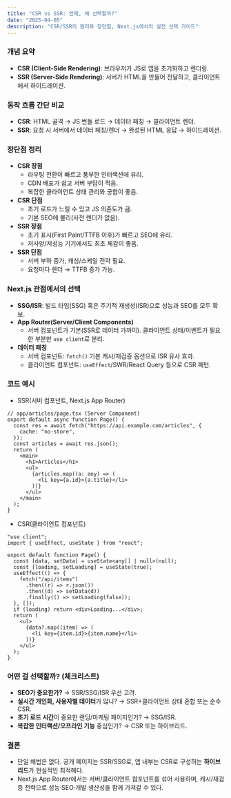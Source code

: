 ```yaml
---
title: "CSR vs SSR: 언제, 왜 선택할까?"
date: "2025-04-05"
description: "CSR/SSR의 원리와 장단점, Next.js에서의 실전 선택 가이드"
---
```


### 개념 요약

- **CSR (Client-Side Rendering)**: 브라우저가 JS로 앱을 초기화하고 렌더링.
- **SSR (Server-Side Rendering)**: 서버가 HTML을 만들어 전달하고, 클라이언트에서 하이드레이션.

### 동작 흐름 간단 비교

- **CSR**: HTML 골격 → JS 번들 로드 → 데이터 페칭 → 클라이언트 렌더.
- **SSR**: 요청 시 서버에서 데이터 페칭/렌더 → 완성된 HTML 응답 → 하이드레이션.

### 장단점 정리

- **CSR 장점**
  - 라우팅 전환이 빠르고 풍부한 인터랙션에 유리.
  - CDN 배포가 쉽고 서버 부담이 적음.
  - 복잡한 클라이언트 상태 관리와 궁합이 좋음.
- **CSR 단점**
  - 초기 로드가 느릴 수 있고 JS 의존도가 큼.
  - 기본 SEO에 불리(사전 렌더가 없음).
- **SSR 장점**
  - 초기 표시(First Paint/TTFB 이후)가 빠르고 SEO에 유리.
  - 저사양/저성능 기기에서도 최초 체감이 좋음.
- **SSR 단점**
  - 서버 부하 증가, 캐싱/스케일 전략 필요.
  - 요청마다 렌더 → TTFB 증가 가능.

### Next.js 관점에서의 선택

- **SSG/ISR**: 빌드 타임(SSG) 혹은 주기적 재생성(ISR)으로 성능과 SEO를 모두 확보.
- **App Router(Server/Client Components)**
  - 서버 컴포넌트가 기본(SSR로 데이터 가까이). 클라이언트 상태/이벤트가 필요한 부분만 `use client`로 분리.
- **데이터 패칭**
  - 서버 컴포넌트: `fetch()` 기본 캐시/재검증 옵션으로 ISR 유사 효과.
  - 클라이언트 컴포넌트: `useEffect`/SWR/React Query 등으로 CSR 패턴.

### 코드 예시

- SSR(서버 컴포넌트, Next.js App Router)

```tsx
// app/articles/page.tsx (Server Component)
export default async function Page() {
  const res = await fetch("https://api.example.com/articles", {
    cache: "no-store",
  });
  const articles = await res.json();
  return (
    <main>
      <h1>Articles</h1>
      <ul>
        {articles.map((a: any) => (
          <li key={a.id}>{a.title}</li>
        ))}
      </ul>
    </main>
  );
}
```

- CSR(클라이언트 컴포넌트)

```tsx
"use client";
import { useEffect, useState } from "react";

export default function Page() {
  const [data, setData] = useState<any[] | null>(null);
  const [loading, setLoading] = useState(true);
  useEffect(() => {
    fetch("/api/items")
      .then((r) => r.json())
      .then((d) => setData(d))
      .finally(() => setLoading(false));
  }, []);
  if (loading) return <div>Loading...</div>;
  return (
    <ul>
      {data?.map((item) => (
        <li key={item.id}>{item.name}</li>
      ))}
    </ul>
  );
}
```

### 어떤 걸 선택할까? (체크리스트)

- **SEO가 중요한가?** → SSR/SSG/ISR 우선 고려.
- **실시간 개인화, 사용자별 데이터**가 많나? → SSR+클라이언트 상태 혼합 또는 순수 CSR.
- **초기 로드 시간**이 중요한 랜딩/마케팅 페이지인가? → SSG/ISR.
- **복잡한 인터랙션/오프라인 기능** 중심인가? → CSR 또는 하이브리드.

### 결론

- 단일 해법은 없다. 공개 페이지는 SSR/SSG로, 앱 내부는 CSR로 구성하는 **하이브리드**가 현실적인 최적해다.
- Next.js App Router에서는 서버/클라이언트 컴포넌트를 섞어 사용하며, 캐시/재검증 전략으로 성능·SEO·개발 생산성을 함께 가져갈 수 있다.
